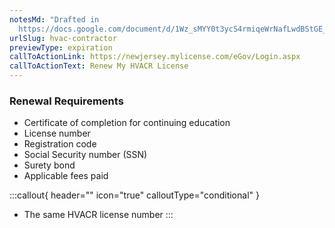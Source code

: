 ```yaml
---
notesMd: "Drafted in
  https://docs.google.com/document/d/1Wz_sMYY0t3ycS4rmiqeWrNafLwdBStGE_R_ivT3c57w/edit"
urlSlug: hvac-contractor
previewType: expiration
callToActionLink: https://newjersey.mylicense.com/eGov/Login.aspx
callToActionText: Renew My HVACR License
---
```


### Renewal Requirements

- Certificate of completion for continuing education
- License number
- Registration code
- Social Security number (SSN)
- Surety bond
- Applicable fees paid

:::callout{ header="" icon="true" calloutType="conditional" }

- The same HVACR license number
  :::
